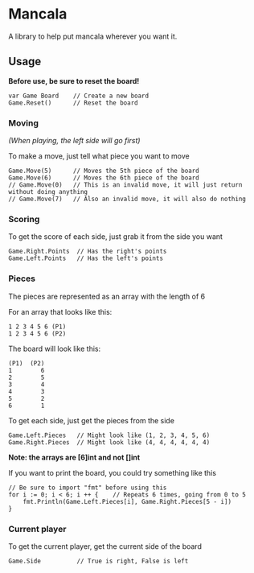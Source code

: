 # Mancala
A library to help put mancala wherever you want it.

## Usage
**Before use, be sure to reset the board!**

```
var Game Board    // Create a new board
Game.Reset()      // Reset the board
```

### Moving

*(When playing, the left side will go first)*

To make a move, just tell what piece you want to move

```
Game.Move(5)      // Moves the 5th piece of the board
Game.Move(6)      // Moves the 6th piece of the board
// Game.Move(0)   // This is an invalid move, it will just return without doing anything
// Game.Move(7)   // Also an invalid move, it will also do nothing
```

### Scoring

To get the score of each side, just grab it from the side you want

```
Game.Right.Points  // Has the right's points
Game.Left.Points   // Has the left's points
```

### Pieces

The pieces are represented as an array with the length of 6

For an array that looks like this:

```
1 2 3 4 5 6 (P1)
1 2 3 4 5 6 (P2)
```

The board will look like this:

```
(P1)  (P2)
1        6
2        5
3        4
4        3
5        2
6        1
```

To get each side, just get the pieces from the side

```
Game.Left.Pieces   // Might look like (1, 2, 3, 4, 5, 6)
Game.Right.Pieces  // Might look like (4, 4, 4, 4, 4, 4)
```

**Note: the arrays are [6]int and not []int**

If you want to print the board, you could try something like this

```
// Be sure to import "fmt" before using this
for i := 0; i < 6; i ++ {    // Repeats 6 times, going from 0 to 5
    fmt.Println(Game.Left.Pieces[i], Game.Right.Pieces[5 - i])
}
```

### Current player

To get the current player, get the current side of the board

```
Game.Side          // True is right, False is left
```
